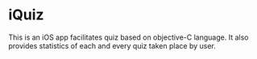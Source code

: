 # iQuiz
This is an iOS app facilitates quiz based on objective-C language. It also provides statistics of each and every quiz taken place by user.
